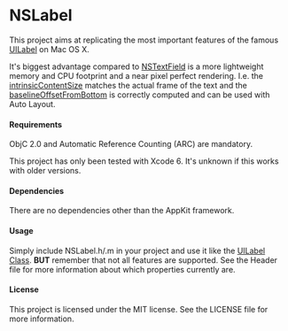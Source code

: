 # NSLabel

This project aims at replicating the most important features of the famous [UILabel](https://developer.apple.com/library/ios/documentation/UIKit/Reference/UILabel_Class/) on Mac OS X.

It's biggest advantage compared to [NSTextField](https://developer.apple.com/library/prerelease/mac/documentation/Cocoa/Reference/ApplicationKit/Classes/NSTextField_Class/) is a more lightweight memory and CPU footprint and a near pixel perfect rendering. I.e. the [intrinsicContentSize](https://developer.apple.com/library/mac//documentation/Cocoa/Reference/ApplicationKit/Classes/NSView_Class/index.html#//apple_ref/occ/instp/NSView/intrinsicContentSize) matches the actual frame of the text and the [baselineOffsetFromBottom](https://developer.apple.com/library/mac//documentation/Cocoa/Reference/ApplicationKit/Classes/NSView_Class/index.html#//apple_ref/occ/instp/NSView/baselineOffsetFromBottom) is correctly computed and can be used with Auto Layout.

#### Requirements
ObjC 2.0 and Automatic Reference Counting (ARC) are mandatory.

This project has only been tested with Xcode 6. It's unknown if this works with older versions.

#### Dependencies
There are no dependencies other than the AppKit framework.

#### Usage
Simply include NSLabel.h/.m in your project and use it like the [UILabel Class](https://developer.apple.com/library/ios/documentation/UIKit/Reference/UILabel_Class/).
**BUT** remember that not all features are supported.
See the Header file for more information about which properties currently are.

#### License
This project is licensed under the MIT license. See the LICENSE file for more information.
